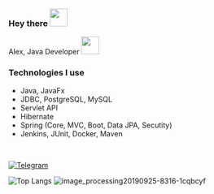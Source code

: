 <h3>Hey there <img src="https://user-images.githubusercontent.com/72043323/139587666-1123b5e0-b859-44e2-a0fe-4c3f33f6e986.gif" width="35" height="35"/></h3>

Alex, Java Developer <img src="https://user-images.githubusercontent.com/72043323/139588027-de0923f5-b0cf-4d4b-94fe-0db67307ec04.gif" width="35" height="35"/><br>
  
### Technologies I use

- Java, JavaFx
- JDBC, PostgreSQL, MySQL
- Servlet API
- Hibernate
- Spring (Core, MVC, Boot, Data JPA, Secutity)
- Jenkins, JUnit, Docker, Maven

<br>

[![Telegram](https://img.shields.io/badge/Telegram-blue.svg?style=flat-square&logo=telegram)](https://t.me/uzing_s)

![Top Langs](https://github-readme-stats.vercel.app/api/top-langs/?username=overpathz&layout=compact)
![image_processing20190925-8316-1cqbcyf]()
